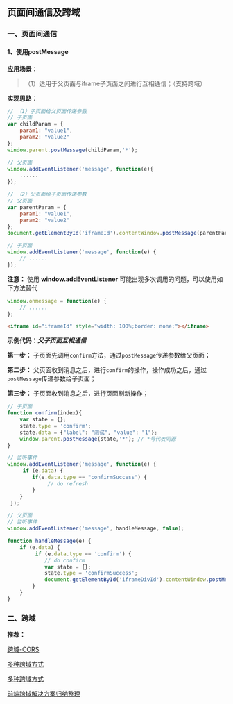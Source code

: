 ## 页面间通信及跨域

### 一、页面间通信

#### 1、使用postMessage

**应用场景**：

>（1）适用于父页面与iframe子页面之间进行互相通信；（支持跨域）

**实现思路**：
```javascript
// （1）子页面给父页面传递参数
// 子页面
var childParam = {
    param1: "value1",
    param2: "value2"
};
window.parent.postMessage(childParam,'*');

// 父页面
window.addEventListener('message', function(e){
    ......
});

// （2）父页面给子页面传递参数
// 父页面
var parentParam = {
    param1: "value1",
    param2: "value2"
};
document.getElementById('iframeId').contentWindow.postMessage(parentParam, "*");

// 子页面
window.addEventListener('message', function(e) {
    // ......
});
```

**注意：** 使用 **window.addEventListener** 可能出现多次调用的问题，可以使用如下方法替代
```javascript
window.onmessage = function(e) {
    // ......
};
```

```html
<iframe id="iframeId" style="width: 100%;border: none;"></iframe>
```

**示例代码**：***父子页面互相通信***

**第一步：** 子页面先调用`confirm`方法，通过`postMessage`传递参数给父页面；

**第二步：** 父页面收到消息之后，进行`confirm`的操作，操作成功之后，通过`postMessage`传递参数给子页面；

**第三步：** 子页面收到消息之后，进行页面刷新操作；

```javascript
// 子页面
function confirm(index){
    var state = {};
    state.type = 'confirm';
    state.data = {"label": "测试", "value": "1"};
    window.parent.postMessage(state,'*'); // *号代表同源
}

// 监听事件
window.addEventListener('message', function(e) {
     if (e.data) {
        if(e.data.type == "confirmSuccess") {
             // do refresh
        }
    }
 });

// 父页面
// 监听事件
window.addEventListener('message', handleMessage, false);

function handleMessage(e) {
    if (e.data) {
         if (e.data.type == 'confirm') {
            // do confirm
            var state = {};
            state.type = 'confirmSuccess';
            document.getElementById('iframeDivId').contentWindow.postMessage(state, "*");
        }
    }
}
```

### 二、跨域

**推荐：**

[跨域-CORS](https://github.com/caoyongxi/cors-demo/blob/master/%E8%B7%A8%E5%9F%9F-CORS.md)

[多种跨域方式](https://github.com/qq449245884/Blog/tree/master/%E5%A4%9A%E7%A7%8D%E8%B7%A8%E5%9F%9F%E6%96%B9%E5%BC%8F)

[多种跨域方式](https://github.com/qq449245884/Blog/tree/master/%E5%A4%9A%E7%A7%8D%E8%B7%A8%E5%9F%9F%E6%96%B9%E5%BC%8F)

[前端跨域解决方案归纳整理](https://github.com/Jacky-Summer/personal-blog/blob/master/%E6%97%A5%E5%B8%B8%E6%80%BB%E7%BB%93/%E5%89%8D%E7%AB%AF%E8%B7%A8%E5%9F%9F%E8%A7%A3%E5%86%B3%E6%96%B9%E6%A1%88%E5%BD%92%E7%BA%B3%E6%95%B4%E7%90%86.md)

